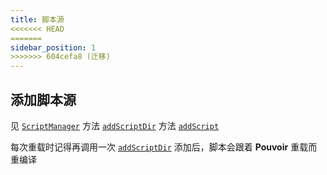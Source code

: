 ```yaml
---
title: 脚本源
<<<<<<< HEAD
=======
sidebar_position: 1
>>>>>>> 604cefa8 (迁移)
---
```

## 添加脚本源

见 [`ScriptManager`](https://doc.skillw.com/pouvoir/com/skillw/pouvoir/api/manager/sub/script/ScriptManager.html)
方法 [`addScriptDir`](<https://doc.skillw.com/pouvoir/com/skillw/pouvoir/api/manager/sub/script/ScriptManager.html#addScriptDir(File)>)
方法 [`addScript`](<https://doc.skillw.com/pouvoir/com/skillw/pouvoir/api/manager/sub/script/ScriptManager.html#addScript(File)>)

每次重载时记得再调用一次 [`addScriptDir`](<https://doc.skillw.com/pouvoir/com/skillw/pouvoir/api/manager/sub/script/ScriptManager.html#addScriptDir(File)>)
添加后，脚本会跟着 **Pouvoir** 重载而重编译
